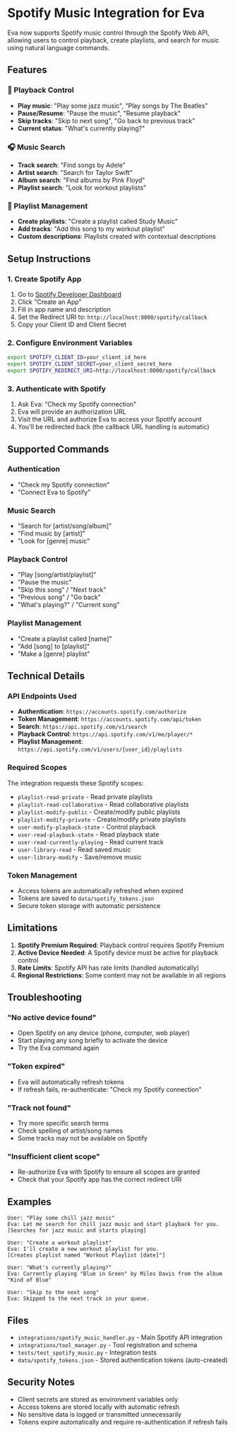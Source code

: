 # Spotify Music Integration for Eva

Eva now supports Spotify music control through the Spotify Web API, allowing users to control playback, create playlists, and search for music using natural language commands.

## Features

### 🎵 Playback Control
- **Play music**: "Play some jazz music", "Play songs by The Beatles"
- **Pause/Resume**: "Pause the music", "Resume playback"
- **Skip tracks**: "Skip to next song", "Go back to previous track"
- **Current status**: "What's currently playing?"

### 🎧 Music Search
- **Track search**: "Find songs by Adele"
- **Artist search**: "Search for Taylor Swift"
- **Album search**: "Find albums by Pink Floyd" 
- **Playlist search**: "Look for workout playlists"

### 📝 Playlist Management
- **Create playlists**: "Create a playlist called Study Music"
- **Add tracks**: "Add this song to my workout playlist"
- **Custom descriptions**: Playlists created with contextual descriptions

## Setup Instructions

### 1. Create Spotify App
1. Go to [Spotify Developer Dashboard](https://developer.spotify.com/dashboard)
2. Click "Create an App"
3. Fill in app name and description
4. Set the Redirect URI to: `http://localhost:8000/spotify/callback`
5. Copy your Client ID and Client Secret

### 2. Configure Environment Variables
```bash
export SPOTIFY_CLIENT_ID=your_client_id_here
export SPOTIFY_CLIENT_SECRET=your_client_secret_here
export SPOTIFY_REDIRECT_URI=http://localhost:8000/spotify/callback
```

### 3. Authenticate with Spotify
1. Ask Eva: "Check my Spotify connection"
2. Eva will provide an authorization URL
3. Visit the URL and authorize Eva to access your Spotify account
4. You'll be redirected back (the callback URL handling is automatic)

## Supported Commands

### Authentication
- "Check my Spotify connection"
- "Connect Eva to Spotify"

### Music Search
- "Search for [artist/song/album]"
- "Find music by [artist]"
- "Look for [genre] music"

### Playback Control
- "Play [song/artist/playlist]"
- "Pause the music"
- "Skip this song" / "Next track"
- "Previous song" / "Go back"
- "What's playing?" / "Current song"

### Playlist Management
- "Create a playlist called [name]"
- "Add [song] to [playlist]"
- "Make a [genre] playlist"

## Technical Details

### API Endpoints Used
- **Authentication**: `https://accounts.spotify.com/authorize`
- **Token Management**: `https://accounts.spotify.com/api/token`
- **Search**: `https://api.spotify.com/v1/search`
- **Playback Control**: `https://api.spotify.com/v1/me/player/*`
- **Playlist Management**: `https://api.spotify.com/v1/users/{user_id}/playlists`

### Required Scopes
The integration requests these Spotify scopes:
- `playlist-read-private` - Read private playlists
- `playlist-read-collaborative` - Read collaborative playlists
- `playlist-modify-public` - Create/modify public playlists
- `playlist-modify-private` - Create/modify private playlists
- `user-modify-playback-state` - Control playback
- `user-read-playback-state` - Read playback state
- `user-read-currently-playing` - Read current track
- `user-library-read` - Read saved music
- `user-library-modify` - Save/remove music

### Token Management
- Access tokens are automatically refreshed when expired
- Tokens are saved to `data/spotify_tokens.json`
- Secure token storage with automatic persistence

## Limitations

1. **Spotify Premium Required**: Playback control requires Spotify Premium
2. **Active Device Needed**: A Spotify device must be active for playback control
3. **Rate Limits**: Spotify API has rate limits (handled automatically)
4. **Regional Restrictions**: Some content may not be available in all regions

## Troubleshooting

### "No active device found"
- Open Spotify on any device (phone, computer, web player)
- Start playing any song briefly to activate the device
- Try the Eva command again

### "Token expired" 
- Eva will automatically refresh tokens
- If refresh fails, re-authenticate: "Check my Spotify connection"

### "Track not found"
- Try more specific search terms
- Check spelling of artist/song names
- Some tracks may not be available on Spotify

### "Insufficient client scope"
- Re-authorize Eva with Spotify to ensure all scopes are granted
- Check that your Spotify app has the correct redirect URI

## Examples

```
User: "Play some chill jazz music"
Eva: Let me search for chill jazz music and start playback for you.
[Searches for jazz music and starts playing]

User: "Create a workout playlist"
Eva: I'll create a new workout playlist for you.
[Creates playlist named "Workout Playlist [date]"]

User: "What's currently playing?"
Eva: Currently playing "Blue in Green" by Miles Davis from the album "Kind of Blue"

User: "Skip to the next song"
Eva: Skipped to the next track in your queue.
```

## Files

- `integrations/spotify_music_handler.py` - Main Spotify API integration
- `integrations/tool_manager.py` - Tool registration and schema
- `tests/test_spotify_music.py` - Integration tests
- `data/spotify_tokens.json` - Stored authentication tokens (auto-created)

## Security Notes

- Client secrets are stored as environment variables only
- Access tokens are stored locally with automatic refresh
- No sensitive data is logged or transmitted unnecessarily
- Tokens expire automatically and require re-authentication if refresh fails
